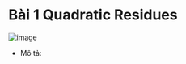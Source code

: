 # Bài 1 Quadratic Residues
![image](https://github.com/MrBanhMi/CRYPTOHACK/assets/155632468/60ae6d03-1a9a-4d29-a2c7-c4b540900c28)
- Mô tả: 
